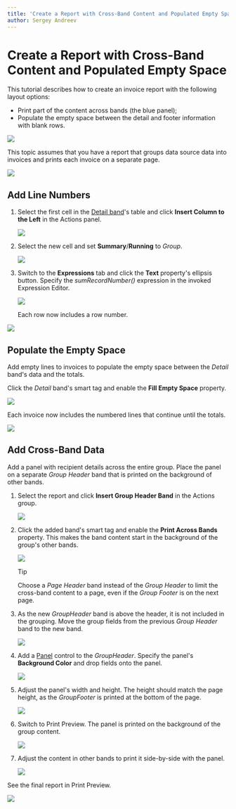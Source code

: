 ```yaml
---
title: 'Create a Report with Cross-Band Content and Populated Empty Space'
author: Sergey Andreev
---
```

# Create a Report with Cross-Band Content and Populated Empty Space

This tutorial describes how to create an invoice report with the following layout options:

- Print part of the content across bands (the blue panel);
- Populate the empty space between the detail and footer information with blank rows.

![](../../../images/eurd-web-underlay-report-preview-6.png)

This topic assumes that you have a report that groups data source data into invoices and prints each invoice on a separate page.

![](../../../images/eurd-web-underlay-report-preview-0.png)

## Add Line Numbers

1. Select the first cell in the [Detail band](../introduction-to-banded-reports.md)'s table and click **Insert Column to the Left** in the Actions panel.

	![](../../../images/eurd-web-underlay-report-add-cell.png)

1. Select the new cell and set **Summary**/**Running** to _Group_.

	![](../../../images/eurd-web-underlay-report-add-line-numbers.png)

1. Switch to the **Expressions** tab and click the **Text** property's ellipsis button. Specify the _sumRecordNumber()_ expression in the invoked Expression Editor.

	![](../../../images/eurd-web-underlay-report-add-line-numbers-2.png)

	Each row now includes a row number.

![](../../../images/eurd-web-underlay-report-preview-3.png)

## Populate the Empty Space

Add empty lines to invoices to populate the empty space between the _Detail_ band's data and the totals.

Click the _Detail_ band's smart tag and enable the **Fill Empty Space** property.

![](../../../images/eurd-web-underlay-report-fillemptyspace.png)

Each invoice now includes the numbered lines that continue until the totals.

![](../../../images/eurd-web-underlay-report-preview-4.png)

## Add Cross-Band Data

Add a panel with recipient details across the entire group. Place the panel on a separate _Group Header_ band that is printed on the background of other bands.

1. Select the report and click **Insert Group Header Band** in the Actions group.

	![](../../../images/eurd-web-underlay-report-addgroupheader.png)

1. Click the added band's smart tag and enable the **Print Across Bands** property. This makes the band content start in the background of the group's other bands.

	![](../../../images/eurd-web-underlay-report-printundernextband.png)

	> [!Tip]
	> Choose a _Page Header_ band instead of the _Group Header_ to limit the cross-band content to a page, even if the _Group Footer_ is on the next page.

1. As the new _GroupHeader_ band is above the header, it is not included in the grouping. Move the group fields from the previous _Group Header_ band to the new band.

	![](../../../images/eurd-web-underlay-report-movegroupfields.png)

1. Add a [Panel](../use-report-elements/use-basic-report-controls/panel.md) control to the _GroupHeader_. Specify the panel's **Background Color** and drop fields onto the panel.

	![](../../../images/eurd-web-underlay-report-add-recipient.png)

1. Adjust the panel's width and height. The height should match the page height, as the _GroupFooter_ is printed at the bottom of the page.

	![](../../../images/eurd-web-underlay-report-adjust-crossband-height.png)

1. Switch to Print Preview. The panel is printed on the background of the group content.

	![](../../../images/eurd-web-underlay-report-preview-5.png)

1. Adjust the content in other bands to print it side-by-side with the panel.

	![](../../../images/eurd-web-underlay-report-adjust-width.png)

See the final report in Print Preview.

![](../../../images/eurd-web-underlay-report-preview-6.png)